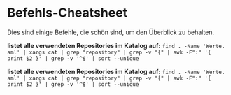 # Befehls-Cheatsheet

Dies sind einige Befehle, die schön sind, um den Überblick zu behalten.

**listet alle verwendeten Repositories im Katalog auf:** `find . -Name 'Werte. aml' | xargs cat | grep "repository" | grep -v "{" | awk -F":" '{ print $2 }' | grep -v '^$' | sort --unique`

**listet alle verwendeten Repositories im Katalog auf:** `find . -Name 'Werte. aml' | xargs cat | grep "repository" | grep -v "{" | awk -F":" '{ print $2 }' | grep -v '^$' | sort --unique`
